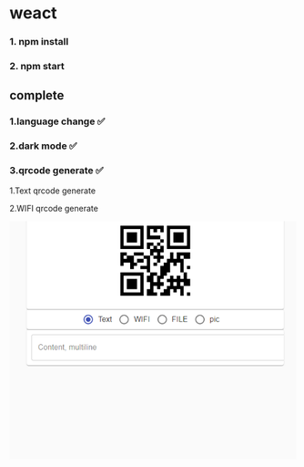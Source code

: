 # weact

### 1. npm install

### 2. npm start

## complete

### 1.language change ✅

### 2.dark mode ✅

### 3.qrcode generate ✅

1.Text qrcode generate

2.WIFI qrcode generate

![qrcode](./qrcode.gif)


